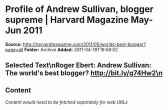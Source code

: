 # Profile of Andrew Sullivan, blogger supreme | Harvard Magazine May-Jun 2011

**Source:** http://harvardmagazine.com/2011/05/worlds-best-blogger?page=all
**Folder:** Archive
**Added:** 2011-04-19T19:56:02


## Selected Text\nRoger Ebert: Andrew Sullivan: The world's best blogger? http://bit.ly/g74Hw2\n

## Content
*Content would need to be fetched separately for web URLs*
